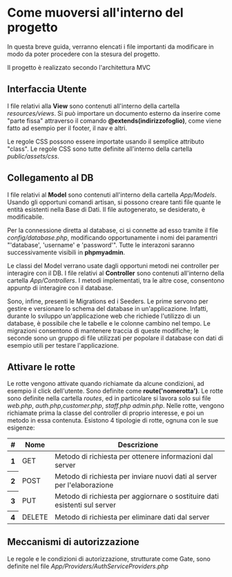 # Come muoversi all'interno del progetto
In questa breve guida, verranno elencati i file importanti da modificare in modo da poter procedere con la
stesura del progetto.

Il progetto è realizzato secondo l'architettura MVC

## Interfaccia Utente
I file relativi alla **View** sono contenuti all'interno della cartella *resources/views*. Si può importare un documento esterno da inserire come "parte fissa" attraverso il comando **@extends(indirizzofoglio)**, come viene fatto ad esempio per il footer, il nav e altri.

Le regole CSS possono essere importate usando il semplice attributo "class". Le regole CSS sono tutte definite all'interno della cartella *public/assets/css*.

## Collegamento al DB
I file relativi al **Model** sono contenuti all'interno della cartella *App/Models*. Usando gli opportuni comandi artisan, si possono creare tanti file quante le entità esistenti nella Base di Dati. Il file autogenerato, se desiderato, è modificabile.

Per la connessione diretta al database, ci si connette ad esso tramite il file *config/database.php*, modificando opportunamente i nomi dei paramentri "'database', 'username' e 'password'". Tutte le interazoni saranno successivamente visibili in **phpmyadmin**.

Le classi del Model verrano usate dagli opportuni metodi nei controller per interagire con il DB. I file relativi al **Controller** sono contenuti all'interno della cartella *App/Controllers*. I metodi implementati, tra le altre cose, consentono appuntp di interagire con il database.

Sono, infine, presenti le Migrations ed i Seeders. Le prime servono per gestire e versionare lo schema del database in un'applicazione. Infatti, durante lo sviluppo un'applicazione web che richiede l'utilizzo di un database, è possibile che le tabelle e le colonne cambino nel tempo. Le migrazioni consentono di mantenere traccia di queste modifiche; le seconde sono un gruppo di file utilizzati per popolare il database con dati di esempio utili per testare l'applicazione.

## Attivare le rotte

Le rotte vengono attivate quando richiamate da alcune condizioni, ad esempio il click dell'utente. Sono definite come **route('nomerotta')**. Le rotte sono definite nella cartella *routes*, ed in particolare si lavora solo sui file *web.php*, *auth.php*,*customer.php*, *staff.php* *admin.php*. Nelle rotte, vengono richiamate prima la classe del controller di proprio interesse, e poi un metodo in essa contenuta. Esistono 4 tipologie di rotte, ognuna con le sue esigenze:

 <table class="table">
  <thead>
    <tr>
      <th scope="col">#</th>
      <th scope="col">Nome</th>
      <th scope="col">Descrizione</th>
    </tr>
  </thead>
  <tbody>
    <tr>
      <th scope="row">1</th>
      <td>GET</td>
      <td>Metodo di richiesta per ottenere informazioni dal server</td>
    </tr>
    <tr>
      <th scope="row">2</th>
      <td>POST</td>
      <td>Metodo di richiesta per inviare nuovi dati al server per l'elaborazione</td>
    </tr>
    <tr>
      <th scope="row">3</th>
      <td>PUT</td>
      <td>Metodo di richiesta per aggiornare o sostituire dati esistenti sul server</td>
    </tr>
   <tr>
      <th scope="row">4</th>
      <td>DELETE</td>
      <td>Metodo di richiesta per eliminare dati dal server</td>
    </tr>
  </tbody>
</table>

## Meccanismi di autorizzazione

Le regole e le condizioni di autorizzazione, strutturate come Gate, sono definite nel file *App/Providers/AuthServiceProviders.php*
